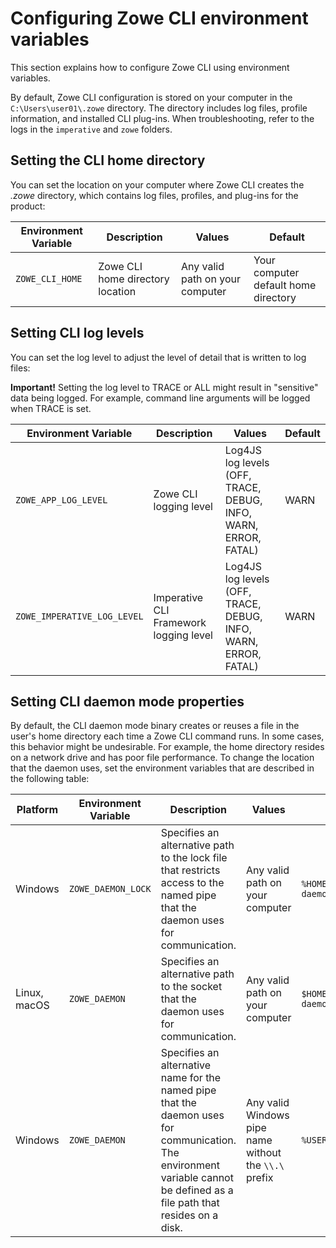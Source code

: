 # Configuring Zowe CLI environment variables

This section explains how to configure Zowe CLI using environment variables.

By default, Zowe CLI configuration is stored on your computer in the `C:\Users\user01\.zowe` directory. The directory includes log files, profile information, and installed CLI plug-ins. When troubleshooting, refer to the logs in the `imperative` and `zowe` folders.

## Setting the CLI home directory

You can set the location on your computer where Zowe CLI creates the *.zowe* directory, which contains log files, profiles, and plug-ins for the product:

| Environment Variable | Description | Values | Default |
| ---------------------- | ----------- | ------ | ------- |
| `ZOWE_CLI_HOME`  | Zowe CLI home directory location | Any valid path on your computer | Your computer default home directory |

## Setting CLI log levels

You can set the log level to adjust the level of detail that is written to log files:

**Important\!** Setting the log level to TRACE or ALL might result in "sensitive" data being logged. For example, command line arguments will be logged when TRACE is set.

| Environment Variable | Description | Values | Default |
| ---------------------- | ----------- |------- | ------- |
| `ZOWE_APP_LOG_LEVEL`        | Zowe CLI logging level            | Log4JS log levels (OFF, TRACE, DEBUG, INFO, WARN, ERROR, FATAL) | WARN |
| `ZOWE_IMPERATIVE_LOG_LEVEL` | Imperative CLI Framework logging level | Log4JS log levels (OFF, TRACE, DEBUG, INFO, WARN, ERROR, FATAL) | WARN |



## Setting CLI daemon mode properties

By default, the CLI daemon mode binary creates or reuses a file in the user's home directory each time a Zowe CLI command runs. In some cases, this behavior might be undesirable. For example, the home directory resides on a network drive and has poor file performance. To change the location that the daemon uses, set the environment variables that are described in the following table:


| Platform | Environment Variable  | Description | Values | Default |
| ---------------------- | ---------------------- | ---------------------- | ---------------------- | ---------------------- |
| Windows | `ZOWE_DAEMON_LOCK` | Specifies an alternative path to the lock file that restricts access to the named pipe that the daemon uses for communication. | Any valid path on your computer | `%HOMEPATH%\.zowe-daemon.lock` |
| Linux, macOS | `ZOWE_DAEMON` | Specifies an alternative path to the socket that the daemon uses for communication. | Any valid path on your computer | `$HOME/.zowe-daemon.sock` |
| Windows | `ZOWE_DAEMON` | Specifies an alternative name for the named pipe that the daemon uses for communication. The environment variable cannot be defined as a file path that resides on a disk. | Any valid Windows pipe name without the `\\.\` prefix | `%USERNAME%\ZoweDaemon` |